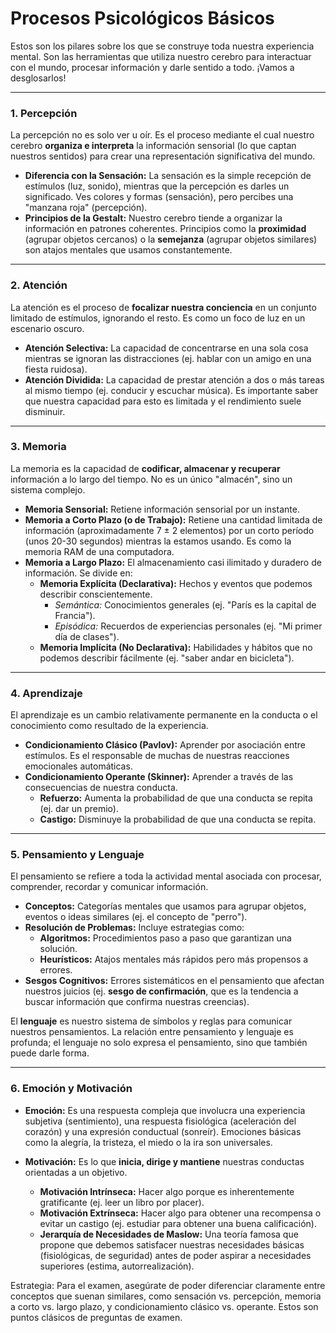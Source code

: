 # Procesos Psicológicos Básicos

Estos son los pilares sobre los que se construye toda nuestra experiencia mental. Son las herramientas que utiliza nuestro cerebro para interactuar con el mundo, procesar información y darle sentido a todo. ¡Vamos a desglosarlos!

---

### **1. Percepción**

La percepción no es solo ver u oír. Es el proceso mediante el cual nuestro cerebro **organiza e interpreta** la información sensorial (lo que captan nuestros sentidos) para crear una representación significativa del mundo.

- **Diferencia con la Sensación:** La sensación es la simple recepción de estímulos (luz, sonido), mientras que la percepción es darles un significado. Ves colores y formas (sensación), pero percibes una "manzana roja" (percepción).
- **Principios de la Gestalt:** Nuestro cerebro tiende a organizar la información en patrones coherentes. Principios como la **proximidad** (agrupar objetos cercanos) o la **semejanza** (agrupar objetos similares) son atajos mentales que usamos constantemente.

---

### **2. Atención**

La atención es el proceso de **focalizar nuestra conciencia** en un conjunto limitado de estímulos, ignorando el resto. Es como un foco de luz en un escenario oscuro.

- **Atención Selectiva:** La capacidad de concentrarse en una sola cosa mientras se ignoran las distracciones (ej. hablar con un amigo en una fiesta ruidosa).
- **Atención Dividida:** La capacidad de prestar atención a dos o más tareas al mismo tiempo (ej. conducir y escuchar música). Es importante saber que nuestra capacidad para esto es limitada y el rendimiento suele disminuir.

---

### **3. Memoria**

La memoria es la capacidad de **codificar, almacenar y recuperar** información a lo largo del tiempo. No es un único "almacén", sino un sistema complejo.

- **Memoria Sensorial:** Retiene información sensorial por un instante.
- **Memoria a Corto Plazo (o de Trabajo):** Retiene una cantidad limitada de información (aproximadamente 7 ± 2 elementos) por un corto período (unos 20-30 segundos) mientras la estamos usando. Es como la memoria RAM de una computadora.
- **Memoria a Largo Plazo:** El almacenamiento casi ilimitado y duradero de información. Se divide en:
    - **Memoria Explícita (Declarativa):** Hechos y eventos que podemos describir conscientemente.
        - *Semántica:* Conocimientos generales (ej. "París es la capital de Francia").
        - *Episódica:* Recuerdos de experiencias personales (ej. "Mi primer día de clases").
    - **Memoria Implícita (No Declarativa):** Habilidades y hábitos que no podemos describir fácilmente (ej. "saber andar en bicicleta").

---

### **4. Aprendizaje**

El aprendizaje es un cambio relativamente permanente en la conducta o el conocimiento como resultado de la experiencia.

- **Condicionamiento Clásico (Pavlov):** Aprender por asociación entre estímulos. Es el responsable de muchas de nuestras reacciones emocionales automáticas.
- **Condicionamiento Operante (Skinner):** Aprender a través de las consecuencias de nuestra conducta.
    - **Refuerzo:** Aumenta la probabilidad de que una conducta se repita (ej. dar un premio).
    - **Castigo:** Disminuye la probabilidad de que una conducta se repita.

---

### **5. Pensamiento y Lenguaje**

El pensamiento se refiere a toda la actividad mental asociada con procesar, comprender, recordar y comunicar información.

- **Conceptos:** Categorías mentales que usamos para agrupar objetos, eventos o ideas similares (ej. el concepto de "perro").
- **Resolución de Problemas:** Incluye estrategias como:
    - **Algoritmos:** Procedimientos paso a paso que garantizan una solución.
    - **Heurísticos:** Atajos mentales más rápidos pero más propensos a errores.
- **Sesgos Cognitivos:** Errores sistemáticos en el pensamiento que afectan nuestros juicios (ej. **sesgo de confirmación**, que es la tendencia a buscar información que confirma nuestras creencias).

El **lenguaje** es nuestro sistema de símbolos y reglas para comunicar nuestros pensamientos. La relación entre pensamiento y lenguaje es profunda; el lenguaje no solo expresa el pensamiento, sino que también puede darle forma.

---

### **6. Emoción y Motivación**

- **Emoción:** Es una respuesta compleja que involucra una experiencia subjetiva (sentimiento), una respuesta fisiológica (aceleración del corazón) y una expresión conductual (sonreír). Emociones básicas como la alegría, la tristeza, el miedo o la ira son universales.

- **Motivación:** Es lo que **inicia, dirige y mantiene** nuestras conductas orientadas a un objetivo.
    - **Motivación Intrínseca:** Hacer algo porque es inherentemente gratificante (ej. leer un libro por placer).
    - **Motivación Extrínseca:** Hacer algo para obtener una recompensa o evitar un castigo (ej. estudiar para obtener una buena calificación).
    - **Jerarquía de Necesidades de Maslow:** Una teoría famosa que propone que debemos satisfacer nuestras necesidades básicas (fisiológicas, de seguridad) antes de poder aspirar a necesidades superiores (estima, autorrealización).

Estrategia: Para el examen, asegúrate de poder diferenciar claramente entre conceptos que suenan similares, como sensación vs. percepción, memoria a corto vs. largo plazo, y condicionamiento clásico vs. operante. Estos son puntos clásicos de preguntas de examen.
